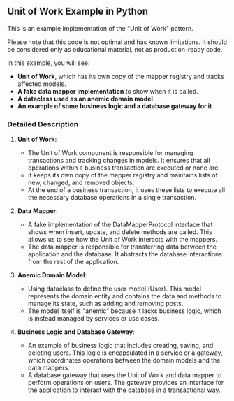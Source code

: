 ## Unit of Work Example in Python

This is an example implementation of the "Unit of Work" pattern.

Please note that this code is not optimal and has known limitations. It should be considered only as educational material, not as production-ready code.

In this example, you will see:

* **Unit of Work**, which has its own copy of the mapper registry and tracks affected models.
* **A fake data mapper implementation** to show when it is called.
* **A dataclass used as an anemic domain model**.
* **An example of some business logic and a database gateway for it**.

### Detailed Description

1. **Unit of Work**:
    - The Unit of Work component is responsible for managing transactions and tracking changes in models. It ensures that all operations within a business transaction are executed or none are.
    - It keeps its own copy of the mapper registry and maintains lists of new, changed, and removed objects.
    - At the end of a business transaction, it uses these lists to execute all the necessary database operations in a single transaction.

2. **Data Mapper**:
    - A fake implementation of the DataMapperProtocol interface that shows when insert, update, and delete methods are called. This allows us to see how the Unit of Work interacts with the mappers.
    - The data mapper is responsible for transferring data between the application and the database. It abstracts the database interactions from the rest of the application.

3. **Anemic Domain Model**:
    - Using dataclass to define the user model (User). This model represents the domain entity and contains the data and methods to manage its state, such as adding and removing posts.
    - The model itself is "anemic" because it lacks business logic, which is instead managed by services or use cases.

4. **Business Logic and Database Gateway**:
    - An example of business logic that includes creating, saving, and deleting users. This logic is encapsulated in a service or a gateway, which coordinates operations between the domain models and the data mappers.
    - A database gateway that uses the Unit of Work and data mapper to perform operations on users. The gateway provides an interface for the application to interact with the database in a transactional way.
